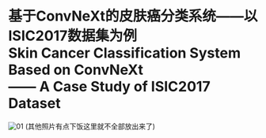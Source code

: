 # 基于ConvNeXt的皮肤癌分类系统——以ISIC2017数据集为例<br>Skin Cancer Classification System Based on ConvNeXt<br> —— A Case Study of ISIC2017 Dataset
![01](https://github.com/user-attachments/assets/04c9d4bd-7654-453b-b133-2d687127c8e2)
(其他照片有点下饭这里就不全部放出来了)
